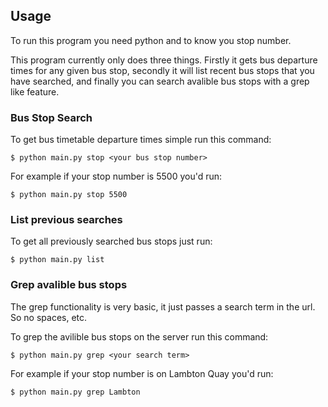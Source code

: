 ## Usage

To run this program you need python and to know you stop number.

This program currently only does three things. Firstly it gets bus departure times for any given bus stop, secondly it will list recent bus stops that you have searched, and finally you can search avalible bus stops with a grep like feature.

### Bus Stop Search

To get bus timetable departure times simple run this command:

    $ python main.py stop <your bus stop number>

For example if your stop number is 5500 you'd run:

    $ python main.py stop 5500

### List previous searches

To get all previously searched bus stops just run:

    $ python main.py list

### Grep avalible bus stops

The grep functionality is very basic, it just passes a search term in the url. So no spaces, etc.

To grep the avilible bus stops on the server run this command:

    $ python main.py grep <your search term>

For example if your stop number is on Lambton Quay you'd run:

    $ python main.py grep Lambton

